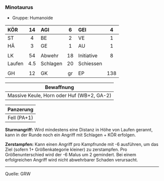 ### Minotaurus

- Gruppe: Humanoide

| KÖR    | 14  | AGI      |  6  | GEI        |  4  |
| :----- | :-: | :------- | :-: | :--------- | :-: |
| ST     |  4  | BE       |  2  | VE         |  1  |
| HÄ     |  3  | GE       |  1  | AU         |  1  |
|        |     |          |     |            |     |
| LK     | 54  | Abwehr   | 18  | Initiative |  8  |
| Laufen | 4.5 | Schlagen | 20  | Schiessen  |     |
|        |     |          |     |            |     |
| GH     | 12  | GK       | gr  | EP         | 138 |

|                Bewaffnung                 |
| :---------------------------------------: |
| Massive Keule, Horn oder Huf (WB+2, GA-2) |

|  Panzerung  |
| :---------: |
| Fell (PA+1) |

**Sturmangriff:** Wird mindestens eine Distanz in Höhe von Laufen gerannt, kann in der Runde noch ein Angriff mit Schlagen + KÖR erfolgen.

**Zerstampfen:** Kann einen Angriff pro Kampfrunde mit -6 ausführen, um das Ziel (sofern 1+ Größenkategorie kleiner) zu zerstampfen. Pro Größenunterschied wird der -6 Malus um 2 gemindert. Bei einem erfolgreichen Angriff wird nicht abwehrbarer Schaden verursacht.

---

Quelle: GRW
